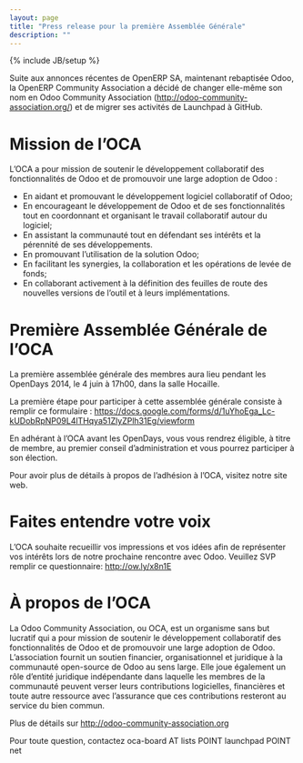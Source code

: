 ```yaml
---
layout: page
title: "Press release pour la première Assemblée Générale"
description: ""
---
```

{% include JB/setup %}

Suite aux annonces récentes de OpenERP SA, maintenant rebaptisée Odoo, la OpenERP Community Association a décidé de changer elle-même son nom en Odoo Community Association (<a href="http://odoo-community-association.org">http://odoo-community-association.org/</a>) et de migrer ses activités de Launchpad à GitHub.

# Mission de l’OCA

L’OCA a pour mission de soutenir le développement collaboratif des fonctionnalités de Odoo et de promouvoir une large adoption de Odoo :

+ En aidant et promouvant le développement logiciel collaboratif of Odoo;
+ En encourageant le développement de Odoo et de ses fonctionnalités tout en coordonnant et organisant le travail collaboratif autour du logiciel;
+ En assistant la communauté tout en défendant ses intérêts et la pérennité de ses développements.
+ En promouvant l’utilisation de la solution Odoo;
+ En facilitant les synergies, la collaboration et les opérations de levée de fonds;
+ En collaborant activement à la définition des feuilles de route des nouvelles versions de l’outil et à leurs implémentations.

# Première Assemblée Générale de l’OCA

La première assemblée générale des membres aura lieu pendant les OpenDays 2014, le 4 juin à 17h00, dans la salle Hocaille.

La première étape pour participer à cette assemblée générale consiste à  remplir ce formulaire : <a href="https://docs.google.com/forms/d/1uYhoEga_Lc-kUDobRpNP09L4lTHqya51ZlyZPlh31Eg/viewform">https://docs.google.com/forms/d/1uYhoEga_Lc-kUDobRpNP09L4lTHqya51ZlyZPlh31Eg/viewform</a>

En adhérant à l’OCA avant les OpenDays, vous vous rendrez éligible, à titre de membre, au premier conseil d’administration et vous pourrez participer à son élection.

Pour avoir plus de détails à propos de l’adhésion à l’OCA, visitez notre site web.

# Faites entendre votre voix

L’OCA souhaite recueillir vos impressions et vos idées afin de représenter vos intérêts lors de notre prochaine rencontre avec Odoo. Veuillez SVP remplir ce questionnaire: <a href="http://ow.ly/x8n1E">http://ow.ly/x8n1E</a>

# À propos de l’OCA

La Odoo Community Association, ou OCA, est un organisme sans but lucratif qui a pour mission de soutenir le développement collaboratif des fonctionnalités de Odoo et de promouvoir une large adoption de Odoo. L’association fournit un soutien financier, organisationnel et juridique à la communauté open-source de Odoo au sens large. Elle joue également un rôle d’entité juridique indépendante dans laquelle les membres de la communauté peuvent verser leurs contributions logicielles, financières et toute autre ressource avec l’assurance que ces contributions resteront au service du bien commun.

Plus de détails sur <a href="http://odoo-community-association.org">http://odoo-community-association.org</a>

Pour toute question, contactez oca-board AT lists POINT launchpad POINT net

